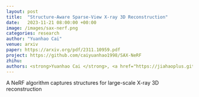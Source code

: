 ```yaml
---
layout: post
title:  "Structure-Aware Sparse-View X-ray 3D Reconstruction"
date:   2023-11-21 08:00:00 +00:00
image: /images/sax-nerf.png
categories: research
author: "Yuanhao Cai"
venue: arxiv
paper: https://arxiv.org/pdf/2311.10959.pdf
project: https://github.com/caiyuanhao1998/SAX-NeRF
zhihu: 
authors: <strong>Yuanhao Cai </strong>, <a href="https://jiahaoplus.github.io/">jiahao Wang</a>, <a href="https://www.cs.jhu.edu/~ayuille/">Alan Yuille</a>, <a href="https://www.zongweiz.com/">Zongwei Zhou*</a>, <a href="https://scholar.google.com/citations?hl=en&user=YR7re-cAAAAJ">Angtian Wang*</a>
---
```

A NeRF algorithm captures structures for large-scale X-ray 3D reconstruction
